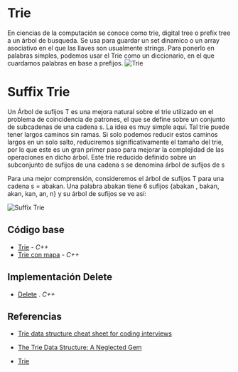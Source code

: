 # Trie
En ciencias de la computación se conoce como trie, digital tree o prefix tree a un árbol de busqueda. Se usa para guardar un set dinamico o un array asociativo en el que las llaves son usualmente strings.
Para ponerlo en palabras simples, podemos usar el Trie como un diccionario, en el que cuardamos palabras en base a prefijos.
![Trie](https://upload.wikimedia.org/wikipedia/commons/thumb/b/be/Trie_example.svg/1024px-Trie_example.svg.png)

# Suffix Trie
Un Árbol de sufijos T es una mejora natural sobre el trie utilizado en el problema de coincidencia de patrones, el que se define sobre un conjunto de subcadenas de una cadena s. La idea es muy simple aquí. Tal trie puede tener largos caminos sin ramas. Si solo podemos reducir estos caminos largos en un solo salto, reduciremos significativamente el tamaño del trie, por lo que este es un gran primer paso para mejorar la complejidad de las operaciones en dicho árbol. Este trie reducido definido sobre un subconjunto de sufijos de una cadena s se denomina árbol de sufijos de s 

Para una mejor comprensión, consideremos el árbol de sufijos T para una cadena s = abakan. Una palabra abakan tiene 6 sufijos {abakan , bakan, akan, kan, an, n} y su árbol de sufijos se ve así: 


![Suffix Trie](https://he-s3.s3.amazonaws.com/media/uploads/fa2b26c.jpg)



## Código base
-  [Trie](ArrayTrie.cpp) - _C++_
-  [Trie con mapa](mapTrie.cpp) - _C++_

## Implementación Delete
-  [Delete](DeleteWord.cpp) . _C++_

## Referencias 
-  [Trie data structure cheat sheet for coding interviews](https://medium.com/quick-code/trie-data-structure-cheat-sheet-for-coding-interviews-a828fd374b84)
-  [The Trie Data Structure: A Neglected Gem](https://www.toptal.com/java/the-trie-a-neglected-data-structure)

-  [Trie](https://www.interviewcake.com/concept/java/trie)
